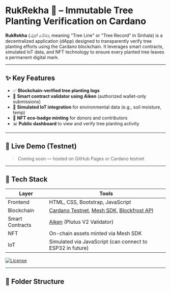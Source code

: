 # RukRekha 🌳  – Immutable Tree Planting Verification on Cardano

**RukRekha** (*රුක් රේඛා*, meaning "Tree Line" or "Tree Record" in Sinhala) is a decentralized application (dApp) designed to transparently verify tree planting efforts using the Cardano blockchain. It leverages smart contracts, simulated IoT data, and NFT technology to ensure every planted tree leaves a permanent digital mark.

---

## ✨ Key Features

- ✅ **Blockchain-verified tree planting logs**
- 🔐 **Smart contract validator using Aiken** (authorized wallet-only submissions)
- 📡 **Simulated IoT integration** for environmental data (e.g., soil moisture, temp)
- 🏅 **NFT eco-badge minting** for donors and contributors
- 📊 **Public dashboard** to view and verify tree planting activity

---

## 🚀 Live Demo (Testnet)

> Coming soon — hosted on GitHub Pages or Cardano testnet

---

## 🧩 Tech Stack

| Layer | Tools |
|-------|-------|
| Frontend | HTML, CSS, Bootstrap, JavaScript |
| Blockchain | [Cardano Testnet](https://testnet.cardano.org), [Mesh SDK](https://meshjs.dev), [Blockfrost API](https://blockfrost.io) |
| Smart Contracts | [Aiken](https://aiken-lang.org) (Plutus V2 Validator) |
| NFT | On-chain assets minted via Mesh SDK |
| IoT | Simulated via JavaScript (can connect to ESP32 in future) |

[![License](https://img.shields.io/badge/license-Apache%202.0-blue.svg)](https://github.com/Thyagee/RukRekha/blob/main/LICENSE)

---

## 📂 Folder Structure
